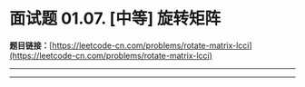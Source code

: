 # 面试题 01.07. [中等] 旋转矩阵

**题目链接：**[https://leetcode-cn.com/problems/rotate-matrix-lcci](https://leetcode-cn.com/problems/rotate-matrix-lcci)

---

<Cards card="leetcode_面试题 01.07_rotate-matrix-lcci"></Cards>

---

```

```
